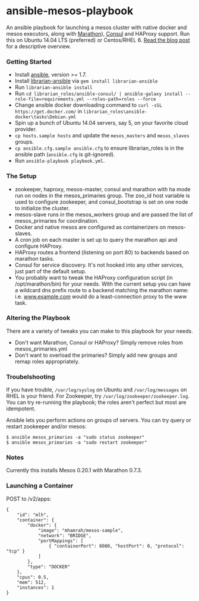 ansible-mesos-playbook
======================

An ansible playbook for launching a mesos cluster with native docker and mesos executors, along with [Marathon](https://github.com/mesosphere/marathon)), [Consul](http://consul.io) and HAProxy support. Run this on Ubuntu 14.04 LTS (preferred) or Centos/RHEL 6. [Read the blog post](http://blog.michaelhamrah.com/2014/06/setting-up-a-multi-node-mesos-cluster-running-docker-haproxy-and-marathon-with-ansible/) for a descriptive overview.

### Getting Started

* Install [ansible](http://docs.ansible.com/intro_installation.html#installing-the-control-machine), version >= 1.7.
* Install [librarian-ansible](https://github.com/bcoe/librarian-ansible) via ```gem install librarian-ansible```
* Run ```librarian-ansible install```
* Run ```cd librarian_roles/ansible-consul/ | ansible-galaxy install --role-file=requirements.yml --roles-path=roles --force```
* Change ansible docker downloading command to ```curl -sSL https://get.docker.com/``` in ```librarian_roles\ansible-docker\tasks\Debian.yml```
* Spin up a bunch of Ubuntu 14.04 servers, say 5, on your favorite cloud provider.
* ```cp hosts.sample hosts``` and update the ```mesos_masters``` and ```mesos_slaves``` groups.
* ```cp ansible.cfg.sample ansible.cfg``` to ensure librarian_roles is in the ansible path (```ansible.cfg``` is git-ignored).
* Run ```ansible-playbook playbook.yml```.

### The Setup

* zookeeper, haproxy, mesos-master, consul and marathon with ha mode run on nodes in the mesos_primaries group. The zoo_id host variable is used to configure zookeeper, and consul_bootstrap is set on one node to initialize the cluster.
* mesos-slave runs in the mesos_workers group and are passed the list of mesos_primaries for coordination.
* Docker and native mesos are configured as containerizers on mesos-slaves. 
* A cron job on each master is set up to query the marathon api and configure HAProxy.
* HAProxy routes a frontend (listening on port 80) to backends based on marathon tasks.
* Consul for service discovery. It's not hooked into any other services, just part of the default setup.
* You probably want to tweak the HAProxy configuration script (in /opt/marathon/bin) for your needs. With the current setup you can have a wildcard dns prefix route to a backend matching the marathon name: i.e. www.example.com would do a least-connection proxy to the www task.

### Altering the Playbook

There are a variety of tweaks you can make to this playbook for your needs.

* Don't want Marathon, Consul or HAProxy? Simply remove roles from mesos_primaries.yml
* Don't want to overload the primaries? Simply add new groups and remap roles appropriately. 

### Troubelshooting

If you have trouble, ```/var/log/syslog``` on Ubuntu and ```/var/log/messages``` on RHEL is your friend. For Zookeeper, try ```/var/log/zookeeper/zookeeper.log```. You can try re-running the playbook; the roles aren't perfect but most are idempotent. 

Ansible lets you perform actions on groups of servers. You can try query or restart zookeeper and/or mesos:

```
$ ansible mesos_primaries -a "sudo status zookeeper"
$ ansible mesos_primaries -a "sudo restart zookeeper"
```

### Notes

Currently this installs Mesos 0.20.1 with Marathon 0.7.3. 

### Launching a Container

POST to /v2/apps:

```
{
    "id": "mlh", 
    "container": {
        "docker": {
            "image": "mhamrah/mesos-sample",
            "network": "BRIDGE",
            "portMappings": [
                { "containerPort": 8080, "hostPort": 0, "protocol": "tcp" }
            ]
        },
        "type": "DOCKER"
    },
    "cpus": 0.5,
    "mem": 512,
    "instances": 1
}
```
